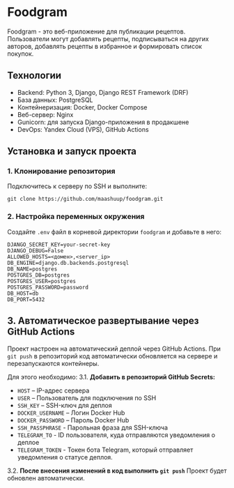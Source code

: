 # Foodgram

Foodgram - это веб-приложение для публикации рецептов.
Пользователи могут добавлять рецепты, подписываться на других авторов,
добавлять рецепты в избранное и формировать список покупок.

## Технологии

- Backend: Python 3, Django, Django REST Framework (DRF)
- База данных: PostgreSQL
- Контейнеризация: Docker, Docker Compose
- Веб-сервер: Nginx
- Gunicorn: для запуска Django-приложения в продакшене
- DevOps: Yandex Cloud (VPS), GitHub Actions

## Установка и запуск проекта

### 1. Клонирование репозитория

Подключитесь к серверу по SSH и выполните:
```
git clone https://github.com/maashuup/foodgram.git
```

### 2. Настройка переменных окружения

Создайте `.env` файл в корневой директории `foodgram` и добавьте в него:
```env
DJANGO_SECRET_KEY=your-secret-key
DJANGO_DEBUG=False
ALLOWED_HOSTS=<домен>,<server_ip>
DB_ENGINE=django.db.backends.postgresql
DB_NAME=postgres
POSTGRES_DB=postgres
POSTGRES_USER=postgres
POSTGRES_PASSWORD=password
DB_HOST=db
DB_PORT=5432
```

## 3. Автоматическое развертывание через GitHub Actions

Проект настроен на автоматический деплой через GitHub Actions.
При `git push` в репозиторий код автоматически обновляется на сервере и
перезапускаются контейнеры.

Для этого необходимо:
3.1. **Добавить в репозиторий GitHub Secrets:**
   - `HOST` – IP-адрес сервера
   - `USER` – Пользователь для подключения по SSH
   - `SSH_KEY` – SSH-ключ для деплоя
   - `DOCKER_USERNAME` – Логин Docker Hub
   - `DOCKER_PASSWORD` – Пароль Docker Hub
   - `SSH_PASSPHRASE` -	Парольная фраза для SSH-ключа
   - `TELEGRAM_TO` - ID пользователя, куда отправляются уведомления о деплое
   - `TELEGRAM_TOKEN` - Токен бота Telegram, который отправляет уведомления о
                        статусе деплоя.

3.2. **После внесения изменений в код выполнить `git push`** 
    Проект будет обновлен автоматически.
